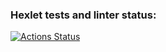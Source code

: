 ### Hexlet tests and linter status:
[![Actions Status](https://github.com/Amanetes/rails-project-lvl4/workflows/hexlet-check/badge.svg)](https://github.com/Amanetes/rails-project-lvl4/actions)